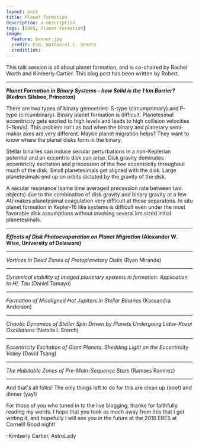 ```yaml
---
layout: post
title: Planet Formation
description: a description 
tags: [ERES, Planet Formation]
image:
  feature: banner.jpg
  credit: ESO, Nathaniel C. Sheetz
  creditlink: 
---
```


This talk session is all about planet formation, and is co-chaired by Rachel Worth and Kimberly Cartier. This blog post has been written by Robert.

---

***Planet Formation in Binary Systems - how Solid is the 1 km Barrier?* (Kedron Silsbee, Princeton)**

There are two types of binary gemoetries: S-type (circumprimary) and P-type (circumbinary). Binary planet formation is difficult. Planetesimal eccentricity gets excited to high levels and leads to high collision velocities (~1km/s). This problem isn't as bad when the binary and planetary semi-makor axes are very different. Maybe planet migration helps? They want to know where the planet disks form in the binary.

Stellar binaries can induce secular perturbations in a non-Keplerian potential and an eccentric disk can arise. Disk gravity dominates eccentricity excitation and precession of the free eccentricity throughout much of the disk. Small planetesimals get aligned with the disk. Large planetesimals end up on orbits dictated by the gravity of the disk.

A secular resonance (same time averaged precession rate between two objects) due to the combination of disk gravity and binary gravity at a few AU makes planetesimal coagulation very difficult at those separatons. In situ planet formation in Kepler-16 like systems is difficult even under the most favorable disk assumptions without invoking several km.sized initial planetesimals.

---
***Effects of Disk Photoevaporation on Planet Migration* (Alexander W. Wise, University of Delaware)**

---
*Vortices in Dead Zones of Protoplanetary Disks* (Ryan Miranda)

---
*Dynamical stability of imaged planetary systems in formation: Application to HL Tau* (Daniel Tamayo)

---
*Formation of Misaligned Hot Jupiters in Stellar Binaries* (Kassandra Anderson)

---
*Chaotic Dynamics of Stellar Spin Driven by Planets Undergoing Lidov-Kozai Oscillations* (Natalia I. Storch)

---
*Eccentricity Excitation of Giant Planets: Shedding Light on the Eccentricity Valley* (David Tsang)

---
*The Habitable Zones of Pre-Main-Sequence Stars* (Ramses Ramirez)

---
And that's all folks! The only things left to do for this are clean up (boo!) and dinner (yay!)

For those of you who tuned in to the live blogging, thanks for faithfully reading my words. I hope that you took as much away from this that I got writing it, and hopefully I will see you in the future at the 2016 ERES at Cornell! Good night!

-Kimberly Cartier, AstroLady